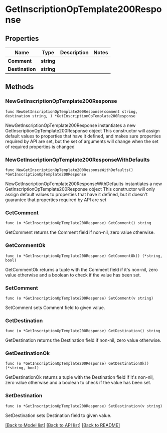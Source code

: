 # GetInscriptionOpTemplate200Response

## Properties

Name | Type | Description | Notes
------------ | ------------- | ------------- | -------------
**Comment** | **string** |  | 
**Destination** | **string** |  | 

## Methods

### NewGetInscriptionOpTemplate200Response

`func NewGetInscriptionOpTemplate200Response(comment string, destination string, ) *GetInscriptionOpTemplate200Response`

NewGetInscriptionOpTemplate200Response instantiates a new GetInscriptionOpTemplate200Response object
This constructor will assign default values to properties that have it defined,
and makes sure properties required by API are set, but the set of arguments
will change when the set of required properties is changed

### NewGetInscriptionOpTemplate200ResponseWithDefaults

`func NewGetInscriptionOpTemplate200ResponseWithDefaults() *GetInscriptionOpTemplate200Response`

NewGetInscriptionOpTemplate200ResponseWithDefaults instantiates a new GetInscriptionOpTemplate200Response object
This constructor will only assign default values to properties that have it defined,
but it doesn't guarantee that properties required by API are set

### GetComment

`func (o *GetInscriptionOpTemplate200Response) GetComment() string`

GetComment returns the Comment field if non-nil, zero value otherwise.

### GetCommentOk

`func (o *GetInscriptionOpTemplate200Response) GetCommentOk() (*string, bool)`

GetCommentOk returns a tuple with the Comment field if it's non-nil, zero value otherwise
and a boolean to check if the value has been set.

### SetComment

`func (o *GetInscriptionOpTemplate200Response) SetComment(v string)`

SetComment sets Comment field to given value.


### GetDestination

`func (o *GetInscriptionOpTemplate200Response) GetDestination() string`

GetDestination returns the Destination field if non-nil, zero value otherwise.

### GetDestinationOk

`func (o *GetInscriptionOpTemplate200Response) GetDestinationOk() (*string, bool)`

GetDestinationOk returns a tuple with the Destination field if it's non-nil, zero value otherwise
and a boolean to check if the value has been set.

### SetDestination

`func (o *GetInscriptionOpTemplate200Response) SetDestination(v string)`

SetDestination sets Destination field to given value.



[[Back to Model list]](../README.md#documentation-for-models) [[Back to API list]](../README.md#documentation-for-api-endpoints) [[Back to README]](../README.md)


